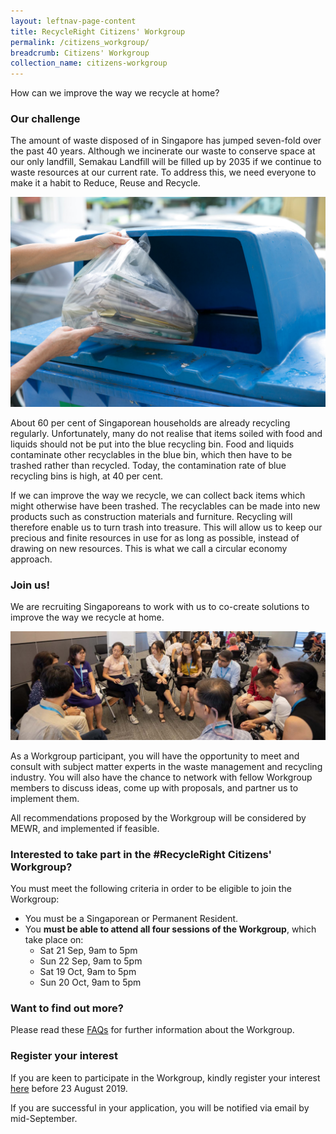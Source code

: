 ```yaml
---
layout: leftnav-page-content
title: RecycleRight Citizens' Workgroup
permalink: /citizens_workgroup/
breadcrumb: Citizens' Workgroup
collection_name: citizens-workgroup
---
```


How can we improve the way we recycle at home?

### Our challenge

The amount of waste disposed of in Singapore has jumped seven-fold over the past 40 years. Although we incinerate our waste to conserve space at our only landfill, Semakau Landfill will be filled up by 2035 if we continue to waste resources at our current rate. To address this, we need everyone to make it a habit to Reduce, Reuse and Recycle.

![image of recycle bin](/images/Hm_workgroup.jpg)

About 60 per cent of Singaporean households are already recycling regularly. Unfortunately, many do not realise that items soiled with food and liquids should not be put into the blue recycling bin. Food and liquids contaminate other recyclables in the blue bin, which then have to be trashed rather than recycled. Today, the contamination rate of blue recycling bins is high, at 40 per cent. 

If we can improve the way we recycle, we can collect back items which might otherwise have been trashed. The recyclables can be made into new products such as construction materials and furniture. Recycling will therefore enable us to turn trash into treasure. This will allow us to keep our precious and finite resources in use for as long as possible, instead of drawing on new resources. This is what we call a circular economy approach. 

### Join us!

We are recruiting Singaporeans to work with us to co-create solutions to improve the way we recycle at home.  

![photo of focus group participants](/images/workgroup.jpg)

As a Workgroup participant, you will have the opportunity to meet and consult with subject matter experts in the waste management and recycling industry. You will also have the chance to network with fellow Workgroup members to discuss ideas, come up with proposals, and partner us to implement them.

All recommendations proposed by the Workgroup will be considered by MEWR, and implemented if feasible.



### Interested to take part in the #RecycleRight Citizens' Workgroup?

You must meet the following criteria in order to be eligible to join the Workgroup: 

* You must be a Singaporean or Permanent Resident.
* You **must be able to attend all four sessions of the Workgroup**, which take place on: 
  * Sat 21 Sep, 9am to 5pm
  * Sun 22 Sep, 9am to 5pm
  * Sat 19 Oct, 9am to 5pm
  * Sun 20 Oct, 9am to 5pm


### Want to find out more?

Please read these [FAQs](/citizens_workgroup_faq/) for further information about the Workgroup.

### Register your interest 

If you are keen to participate in the Workgroup, kindly register your interest [here](www.form.gov.sg) before 23 August 2019.

If you are successful in your application, you will be notified via email by mid-September. 

